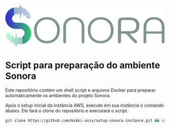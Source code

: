 <img src="https://raw.githubusercontent.com/shell-y/safrinis/f136a2f9da04563b506a2271c71d1193b3360cd0/public/assets/logo_sonora.svg">

# Script para preparação do ambiente Sonora
Este repositório contém um shell script e arquivos Docker para preparar automaticamente os ambientes do projeto Sonora.

Após o setup inicial da instância AWS, execute em sua instância o comando abaixo. Ele fará o clone do repositório e executará o script.
```bash
git clone https://github.com/mikki-unix/setup-sonora-instance.git && cd ./setup-sonora-instance/ && ./start.sh
```
